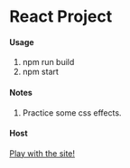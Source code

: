 # React Project
#### Usage
1. npm run build
2. npm start

#### Notes
1. Practice some css effects.

#### Host
[Play with the site!](https://autumn-travel.netlify.app/)